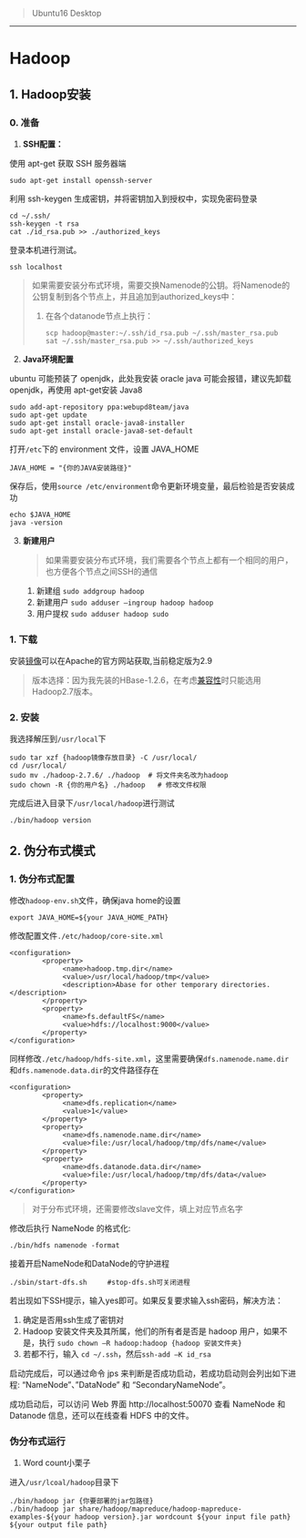 >Ubuntu16 Desktop 
----
# Hadoop
## 1. Hadoop安装
### 0. 准备
1. **SSH配置：**

使用 apt-get 获取 SSH 服务器端
```
sudo apt-get install openssh-server
```
利用 ssh-keygen 生成密钥，并将密钥加入到授权中，实现免密码登录
```
cd ~/.ssh/
ssh-keygen -t rsa
cat ./id_rsa.pub >> ./authorized_keys
```
登录本机进行测试。
```
ssh localhost 
```

> 如果需要安装分布式环境，需要交换Namenode的公钥。将Namenode的公钥复制到各个节点上，并且追加到authorized_keys中：
>
> 1. 在各个datanode节点上执行：
>
>    ```shell
>    scp hadoop@master:~/.ssh/id_rsa.pub ~/.ssh/master_rsa.pub
>    sat ~/.ssh/master_rsa.pub >> ~/.ssh/authorized_keys
>    ```

2. **Java环境配置**

ubuntu 可能预装了 openjdk，此处我安装 oracle java 可能会报错，建议先卸载 openjdk，再使用 apt-get安装 Java8
```
sudo add-apt-repository ppa:webupd8team/java
sudo apt-get update
sudo apt-get install oracle-java8-installer
sudo apt-get install oracle-java8-set-default
```
打开`/etc`下的 environment 文件，设置 JAVA_HOME
```
JAVA_HOME = "{你的JAVA安装路径}"
```
保存后，使用`source /etc/environment`命令更新环境变量，最后检验是否安装成功
```
echo $JAVA_HOME
java -version
```

3. **新建用户**

   > 如果需要安装分布式环境，我们需要各个节点上都有一个相同的用户，也方便各个节点之间SSH的通信

   1. 新建组 ``sudo addgroup hadoop``
   2. 新建用户 ``sudo adduser –ingroup hadoop hadoop ``
   3. 用户提权 ``sudo adduser hadoop sudo``



### 1. 下载

安装[镜像](http://hadoop.apache.org/releases.html)可以在Apache的官方网站获取,当前稳定版为2.9
> 版本选择：因为我先装的HBase-1.2.6，在考虑[兼容性](http://hbase.apache.org/book.html#configuration)时只能选用Hadoop2.7版本。
### 2. 安装
我选择解压到`/usr/local`下
```
sudo tar xzf {hadoop镜像存放目录} -C /usr/local/
cd /usr/local/
sudo mv ./hadoop-2.7.6/ ./hadoop  # 将文件夹名改为hadoop
sudo chown -R {你的用户名} ./hadoop   # 修改文件权限
```
完成后进入目录下`/usr/local/hadoop`进行测试
```
./bin/hadoop version
```

## 2. 伪分布式模式
### 1. 伪分布式配置
修改``hadoop-env.sh``文件，确保java home的设置

```shell
export JAVA_HOME=${your JAVA_HOME_PATH}
```

修改配置文件`./etc/hadoop/core-site.xml`

```shell
<configuration>
        <property>
             <name>hadoop.tmp.dir</name>
             <value>/usr/local/hadoop/tmp</value>
             <description>Abase for other temporary directories.</description>
        </property>
        <property>
             <name>fs.defaultFS</name>
             <value>hdfs://localhost:9000</value>
        </property>
</configuration>
```
同样修改`./etc/hadoop/hdfs-site.xml`，这里需要确保``dfs.namenode.name.dir``和``dfs.namenode.data.dir``的文件路径存在
```
<configuration>
        <property>
             <name>dfs.replication</name>
             <value>1</value>
        </property>
        <property>
             <name>dfs.namenode.name.dir</name>
             <value>file:/usr/local/hadoop/tmp/dfs/name</value>
        </property>
        <property>
             <name>dfs.datanode.data.dir</name>
             <value>file:/usr/local/hadoop/tmp/dfs/data</value>
        </property>
</configuration>
```
> 对于分布式环境，还需要修改slave文件，填上对应节点名字

修改后执行 NameNode 的格式化:

```
./bin/hdfs namenode -format
```
接着开启NameNode和DataNode的守护进程
```
./sbin/start-dfs.sh     #stop-dfs.sh可关闭进程
```
若出现如下SSH提示，输入yes即可。如果反复要求输入ssh密码，解决方法：

1. 确定是否用ssh生成了密钥对
2. Hadoop 安装文件夹及其所属，他们的所有者是否是 hadoop 用户，如果不是，执行 ``sudo chown –R hadoop:hadoop {hadoop 安装文件夹} ``
3. 
   若都不行，输入 ``cd ~/.ssh``，然后``ssh-add –K id_rsa`` 


启动完成后，可以通过命令 jps 来判断是否成功启动，若成功启动则会列出如下进程: “NameNode”、”DataNode” 和 “SecondaryNameNode”。

成功启动后，可以访问 Web 界面 http://localhost:50070 查看 NameNode 和 Datanode 信息，还可以在线查看 HDFS 中的文件。

### 伪分布式运行
1. Word count小栗子

进入`/usr/lcoal/hadoop`目录下
```shell
./bin/hadoop jar {你要部署的jar包路径}
./bin/hadoop jar share/hadoop/mapreduce/hadoop-mapreduce-examples-${your hadoop version}.jar wordcount ${your input file path} ${your output file path}
```















